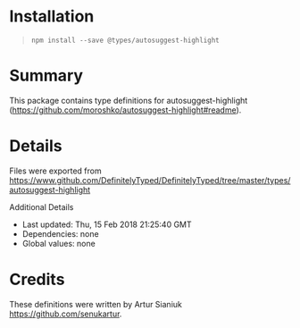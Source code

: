 # Installation
> `npm install --save @types/autosuggest-highlight`

# Summary
This package contains type definitions for autosuggest-highlight (https://github.com/moroshko/autosuggest-highlight#readme).

# Details
Files were exported from https://www.github.com/DefinitelyTyped/DefinitelyTyped/tree/master/types/autosuggest-highlight

Additional Details
 * Last updated: Thu, 15 Feb 2018 21:25:40 GMT
 * Dependencies: none
 * Global values: none

# Credits
These definitions were written by Artur Sianiuk <https://github.com/senukartur>.
